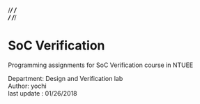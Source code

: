 /**********************************************************************/
/*           
*/
/**********************************************************************/


# SoC Verification
Programming assignments for SoC Verification course in NTUEE
   
Department: Design and Verification lab      
Author: yochi   
last update : 01/26/2018 
